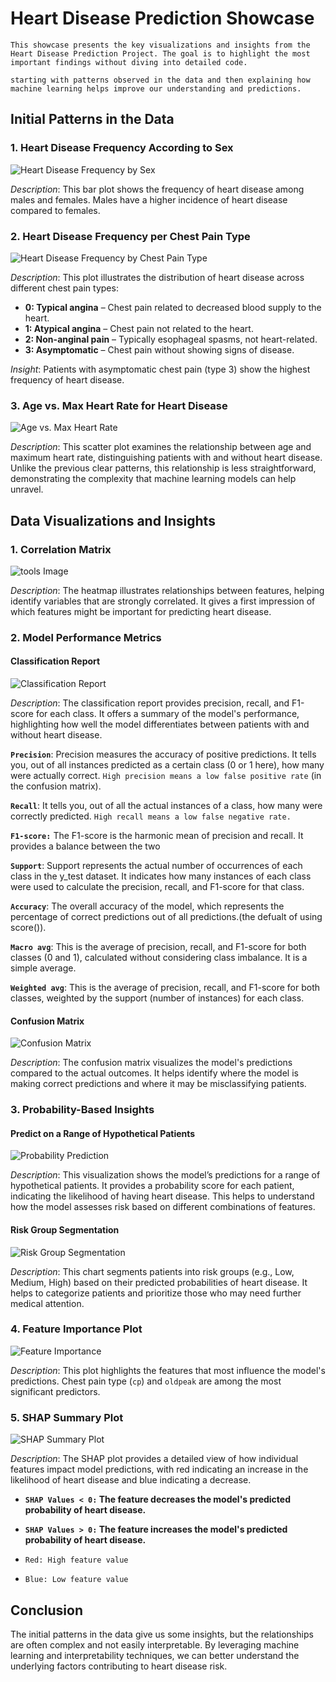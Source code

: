 # Heart Disease Prediction Showcase

``` {important}
This showcase presents the key visualizations and insights from the Heart Disease Prediction Project. The goal is to highlight the most important findings without diving into detailed code.

starting with patterns observed in the data and then explaining how machine learning helps improve our understanding and predictions.
```

## Initial Patterns in the Data

### 1. Heart Disease Frequency According to Sex
![Heart Disease Frequency by Sex](../images/sex.png)

*Description*: This bar plot shows the frequency of heart disease among males and females. Males have a higher incidence of heart disease compared to females.

### 2. Heart Disease Frequency per Chest Pain Type
![Heart Disease Frequency by Chest Pain Type](./images/cp.png)

*Description*: This plot illustrates the distribution of heart disease across different chest pain types:
- **0: Typical angina** – Chest pain related to decreased blood supply to the heart.
- **1: Atypical angina** – Chest pain not related to the heart.
- **2: Non-anginal pain** – Typically esophageal spasms, not heart-related.
- **3: Asymptomatic** – Chest pain without showing signs of disease.
  
*Insight*: Patients with asymptomatic chest pain (type 3) show the highest frequency of heart disease.

### 3. Age vs. Max Heart Rate for Heart Disease
![Age vs. Max Heart Rate](./images/age-hr.png)

*Description*: This scatter plot examines the relationship between age and maximum heart rate, distinguishing patients with and without heart disease. Unlike the previous clear patterns, this relationship is less straightforward, demonstrating the complexity that machine learning models can help unravel.

## Data Visualizations and Insights

### 1. Correlation Matrix
![tools Image](./images/cor.png)

*Description*: The heatmap illustrates relationships between features, helping identify variables that are strongly correlated. It gives a first impression of which features might be important for predicting heart disease.

### 2. Model Performance Metrics

#### Classification Report
![Classification Report](./images/classification-report.png)

*Description*: The classification report provides precision, recall, and F1-score for each class. It offers a summary of the model's performance, highlighting how well the model differentiates between patients with and without heart disease.

**`Precision`**: Precision measures the accuracy of positive predictions. It tells you, out of all instances predicted as a certain class (0 or 1 here), how many were actually correct. `High precision means a low false positive rate` (in the confusion matrix).

**`Recall`**: It tells you, out of all the actual instances of a class, how many were correctly predicted. `High recall means a low false negative rate.`

**`F1-score:`** The F1-score is the harmonic mean of precision and recall. It provides a balance between the two

**`Support`**: Support represents the actual number of occurrences of each class in the y_test dataset. It indicates how many instances of each class were used to calculate the precision, recall, and F1-score for that class.

**`Accuracy`**: The overall accuracy of the model, which represents the percentage of correct predictions out of all predictions.(the defualt of using score()).

**`Macro avg`**: This is the average of precision, recall, and F1-score for both classes (0 and 1), calculated without considering class imbalance. It is a simple average.

**`Weighted avg`**: This is the average of precision, recall, and F1-score for both classes, weighted by the support (number of instances) for each class.

#### Confusion Matrix
![Confusion Matrix](./images/con-matrix.png)

*Description*: The confusion matrix visualizes the model's predictions compared to the actual outcomes. It helps identify where the model is making correct predictions and where it may be misclassifying patients.

### 3. Probability-Based Insights

#### Predict on a Range of Hypothetical Patients
![Probability Prediction](./images/prob.png)

*Description*: This visualization shows the model’s predictions for a range of hypothetical patients. It provides a probability score for each patient, indicating the likelihood of having heart disease. This helps to understand how the model assesses risk based on different combinations of features.

#### Risk Group Segmentation
![Risk Group Segmentation](./images/prob2.png)

*Description*: This chart segments patients into risk groups (e.g., Low, Medium, High) based on their predicted probabilities of heart disease. It helps to categorize patients and prioritize those who may need further medical attention.

### 4. Feature Importance Plot
![Feature Importance](./images/feature-importence.png)

*Description*: This plot highlights the features that most influence the model's predictions. Chest pain type (`cp`) and `oldpeak` are among the most significant predictors.

### 5. SHAP Summary Plot
![SHAP Summary Plot](./images/shap.png)

*Description*: The SHAP plot provides a detailed view of how individual features impact model predictions, with red indicating an increase in the likelihood of heart disease and blue indicating a decrease.

* **`SHAP Values < 0:` The feature decreases the model's predicted probability of heart disease.**
* **`SHAP Values > 0:` The feature increases the model's predicted probability of heart disease.**

* `Red: High feature value`
* `Blue: Low feature value`

## Conclusion
The initial patterns in the data give us some insights, but the relationships are often complex and not easily interpretable. By leveraging machine learning and interpretability techniques, we can better understand the underlying factors contributing to heart disease risk.

```{tableofcontents}
```
